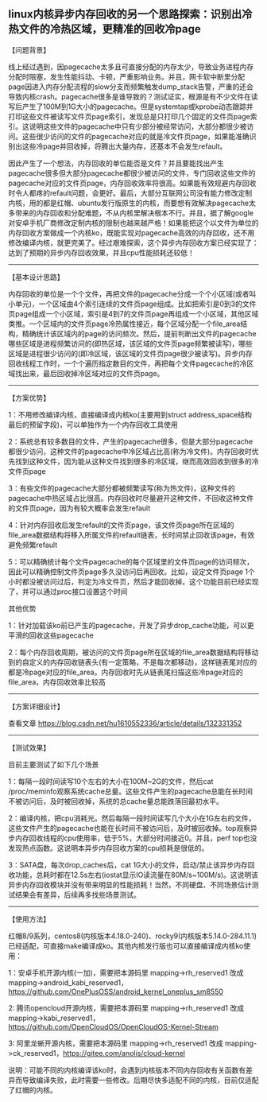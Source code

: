 linux内核异步内存回收的另一个思路探索：识别出冷热文件的冷热区域，更精准的回收冷page
-------------------------------------
【问题背景】

线上经过遇到，因pagecache太多且可直接分配的内存太少，导致业务进程内存分配时阻塞，发生性能抖动、卡顿，严重影响业务。并且，网卡软中断里分配page因进入内存分配流程的slow分支而频繁触发dump_stack告警，严重的还会导致内核crash。pagecache很多是谁导致的？测试证实，根源是有不少文件在读写后产生了100M到1G大小的pagecache。但是systemtap或kprobe动态跟踪并打印这些文件被读写文件页page索引，发现总是只打印几个固定的文件页page索引。这说明这些文件的pagecache中只有少部分被经常访问，大部分都很少被访问。这些很少访问的文件的pagecache对应的就是冷文件页page，如果能准确识别出这些冷page并回收掉，将腾出大量内存，还基本不会发生refault。

因此产生了一个想法，内存回收的单位能否是文件？并且要能找出产生pagecache很多但大部分pagecache都很少被访问的文件，专门回收这些文件的pagecache对应的文件页page，内存回收效率将很高。如果能有效规避内存回收时令人都疼的refault问题，会更好。最后，大部分互联网公司没有能力修改定制内核，用的都是红帽、ubuntu发行版原生的内核，而要想有效解决pagecache太多带来的内存回收和分配难题，不从内核里解决根本不行。并且，据了解google对安卓手机厂商修改定制内核的限制也越来越严格！如果能把这个以文件为单位的内存回收方案做成一个内核ko，既能实现对pagecache高效的内存回收，还不用修改编译内核，就更完美了。经过艰难探索，这个异步内存回收方案已经实现了：达到了预期的异步内存回收效果，并且cpu性能损耗还较低！

-------------------------------------

【基本设计思路】

内存回收的单位是一个个文件，再把文件的pagecache分成一个个小区域(或者叫小单元)，一个区域由4个索引连续的文件页page组成。比如把索引是0到3的文件页page组成一个小区域，索引是4到7的文件页page再组成一个小区域，其他区域类推。一个区域内的文件页page冷热属性接近，每个区域分配一个file_area结构，精确统计该区域内的page的访问频次。然后，提前判断出文件的pagecache哪些区域是进程频繁访问的(即热区域，该区域的文件页page频繁被读写)，哪些区域是进程很少访问的(即冷区域，该区域的文件页page很少被读写)。异步内存回收线程工作时，一个个遍历指定数目的文件，再把每个文件pagecache的冷区域找出来，最后回收掉冷区域对应的文件页page。

-------------------------------------

【方案优势】

1：不用修改编译内核，直接编译成内核ko(主要用到struct address_space结构最后的预留字段)，可以单独作为一个内存回收工具使用

2：系统总有较多数目的文件，产生的pagecache很多，但是大部分pagecache都很少访问，这种文件的pagecache中冷区域占比高(称为冷文件)。内存回收时优先找到这种文件，因为能从这种文件找到很多的冷区域，继而高效回收到很多的冷文件页page

3：有些文件的pagecache大部分都被频繁读写(称为热文件)，这种文件的pagecache中热区域占比很高。内存回收时尽量避开这种文件，不回收这种文件的文件页page，因为有较大概率会发生refault

4：针对内存回收后发生refault的文件页page，该文件页page所在区域的file_area数据结构将移入所属文件的refault链表，长时间禁止回收该page，有效避免频繁refault

5：可以精确统计每个文件pagecache的每个区域里的文件页page的访问频次，因此可以精确控制文件页page多久没访问后再回收。比如，设定文件页page 1个小时都没被访问过后，判定为冷文件页，然后才能回收掉。这个功能目前已经实现了，并可以通过proc接口设置这个时间


其他优势

1：针对加载该ko前已产生的pagecache，开发了异步drop_cache功能，可以更平滑的回收这些pagecache

2：每个内存回收周期，被访问的文件页page所在区域的file_area数据结构将移动到的自定义的内存回收链表头(有一定策略，不是每次都移动)，这样链表尾对应的都是冷page对应的file_area。内存回收时先从链表尾扫描这些冷page对应的file_area，内存回收效率比较高

-------------------------------------
【方案详细设计】

查看文章 https://blog.csdn.net/hu1610552336/article/details/132331352

-------------------------------------
【测试效果】

目前主要测试了如下几个场景

1：每隔一段时间读写10个左右的大小在100M~2G的文件，然后cat /proc/meminfo观察系统cache总量。这些文件产生的pagecache总能在长时间不被访问后，及时被回收掉，系统的总cache量总能跌落回最初水平。

2：编译内核，把cpu消耗光。然后每隔一段时间读写几个大小在1G左右的文件，这些文件产生的pagecache也能在长时间不被访问后，及时被回收掉。top观察异步内存回收线程的cpu使用率，低于5%，大部分时间接近0。并且，perf top也没发现热点函数。这说明本异步内存回收方案的cpu损耗是很低的。

3：SATA盘，每次drop_caches后，cat 1G大小的文件，启动/禁止该异步内存回收功能，总耗时都在12.5s左右(iostat显示IO读流量在80M/s~100M/s)。这说明该异步内存回收模块并没有带来明显的性能损耗！当然，不同硬盘、不同场景估计测试结果会有差异，后续再多找些场景测试。

-------------------------------------
【使用方法】

红帽8/9系列，centos8(内核版本4.18.0-240)、rocky9(内核版本5.14.0-284.11.1)已经适配，可直接make编译成ko。其他内核发行版也可以直接编译成内核ko使用：

1：安卓手机开源内核(一加)，需要把本源码里 mapping->rh_reserved1 改成 mapping->android_kabi_reserved1，https://github.com/OnePlusOSS/android_kernel_oneplus_sm8550

2: 腾讯opencloud开源内核，需要把本源码里 mapping->rh_reserved1 改成 mapping->kabi_reserved1，https://github.com/OpenCloudOS/OpenCloudOS-Kernel-Stream

3: 阿里龙蜥开源内核，需要把本源码里 mapping->rh_reserved1 改成 mapping->ck_reserved1，https://gitee.com/anolis/cloud-kernel


说明：可能不同的内核编译该ko时，会遇到内核版本不同内存回收有关函数有差异而导致编译失败，此时需要一些修改。后期尽快多适配不同的内核，目前仅适配了红帽的内核。
